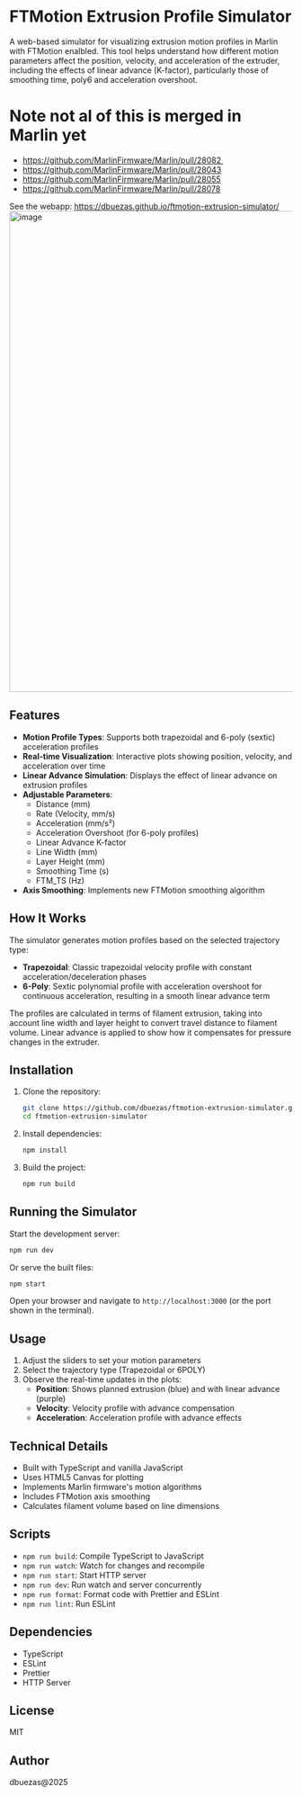 # FTMotion Extrusion Profile Simulator

A web-based simulator for visualizing extrusion motion profiles in Marlin with FTMotion enalbled. This tool helps understand how different motion parameters affect the position, velocity, and acceleration of the extruder, including the effects of linear advance (K-factor), particularly those of smoothing time, poly6 and acceleration overshoot.

# Note not al of this is merged in Marlin yet

* https://github.com/MarlinFirmware/Marlin/pull/28082 
* https://github.com/MarlinFirmware/Marlin/pull/28043
* https://github.com/MarlinFirmware/Marlin/pull/28055
* https://github.com/MarlinFirmware/Marlin/pull/28078

See the webapp: https://dbuezas.github.io/ftmotion-extrusion-simulator/
<img width="1149" height="855" alt="image" src="https://github.com/user-attachments/assets/1de7839f-13cc-4d17-a116-e8af4b86f994" />


## Features

- **Motion Profile Types**: Supports both trapezoidal and 6-poly (sextic) acceleration profiles
- **Real-time Visualization**: Interactive plots showing position, velocity, and acceleration over time
- **Linear Advance Simulation**: Displays the effect of linear advance on extrusion profiles
- **Adjustable Parameters**:
  - Distance (mm)
  - Rate (Velocity, mm/s)
  - Acceleration (mm/s²)
  - Acceleration Overshoot (for 6-poly profiles)
  - Linear Advance K-factor
  - Line Width (mm)
  - Layer Height (mm)
  - Smoothing Time (s)
  - FTM_TS (Hz)
- **Axis Smoothing**: Implements new FTMotion smoothing algorithm

## How It Works

The simulator generates motion profiles based on the selected trajectory type:

- **Trapezoidal**: Classic trapezoidal velocity profile with constant acceleration/deceleration phases
- **6-Poly**: Sextic polynomial profile with acceleration overshoot for continuous acceleration, resulting in a smooth linear advance term

The profiles are calculated in terms of filament extrusion, taking into account line width and layer height to convert travel distance to filament volume. Linear advance is applied to show how it compensates for pressure changes in the extruder.

## Installation

1. Clone the repository:
   ```bash
   git clone https://github.com/dbuezas/ftmotion-extrusion-simulator.git
   cd ftmotion-extrusion-simulator
   ```

2. Install dependencies:
   ```bash
   npm install
   ```

3. Build the project:
   ```bash
   npm run build
   ```

## Running the Simulator

Start the development server:
```bash
npm run dev
```

Or serve the built files:
```bash
npm start
```

Open your browser and navigate to `http://localhost:3000` (or the port shown in the terminal).

## Usage

1. Adjust the sliders to set your motion parameters
2. Select the trajectory type (Trapezoidal or 6POLY)
3. Observe the real-time updates in the plots:
   - **Position**: Shows planned extrusion (blue) and with linear advance (purple)
   - **Velocity**: Velocity profile with advance compensation
   - **Acceleration**: Acceleration profile with advance effects

## Technical Details

- Built with TypeScript and vanilla JavaScript
- Uses HTML5 Canvas for plotting
- Implements Marlin firmware's motion algorithms
- Includes FTMotion axis smoothing
- Calculates filament volume based on line dimensions

## Scripts

- `npm run build`: Compile TypeScript to JavaScript
- `npm run watch`: Watch for changes and recompile
- `npm run start`: Start HTTP server
- `npm run dev`: Run watch and server concurrently
- `npm run format`: Format code with Prettier and ESLint
- `npm run lint`: Run ESLint

## Dependencies

- TypeScript
- ESLint
- Prettier
- HTTP Server

## License

MIT

## Author

dbuezas@2025
